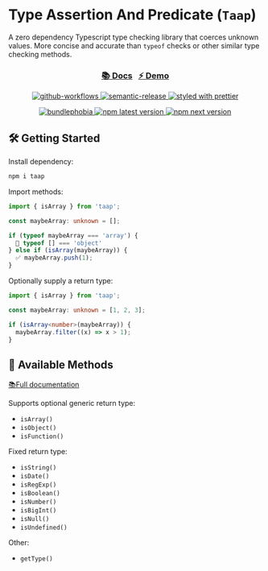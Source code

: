 # Type Assertion And Predicate (`Taap`)

A zero dependency Typescript type checking library that coerces unknown values. More concise and accurate than `typeof` checks or other similar type checking methods.

<h3 align="center">
  <a href="https://schuchard.github.io/taap/" target="_blank">📚 Docs<a>
  &nbsp;
  <a href="https://stackblitz.com/edit/taap" target="_blank">⚡ Demo</a>
</h3>

<p align="center">
  <a href="#badge" target="_blank">
    <img alt="github-workflows" src="https://github.com/schuchard/taap/workflows/Release/badge.svg">
  </a>
  <a href="#badge" target="_blank">
    <img alt="semantic-release" src="https://img.shields.io/badge/%20%20%F0%9F%93%A6%F0%9F%9A%80-semantic--release-e10079.svg">
  </a>
  <a href="https://github.com/prettier/prettier" target="_blank">
    <img alt="styled with prettier" src="https://img.shields.io/badge/styled_with-prettier-ff69b4.svg">
  </a>
</p>

<p align="center">
  <a href="https://bundlephobia.com/result?p=taap" target="_blank">
    <img alt="bundlephobia" src="https://img.shields.io/bundlephobia/minzip/taap">
  </a>
  <a href="https://www.npmjs.com/package/taap" target="_blank">
    <img alt="npm latest version" src="https://img.shields.io/npm/v/taap/latest.svg">
  </a>
  <a href="https://www.npmjs.com/package/taap" target="_blank">
    <img alt="npm next version" src="https://img.shields.io/npm/v/taap/beta.svg">
  </a>
</p>

## 🛠 Getting Started

Install dependency:

```bash
npm i taap
```

Import methods:

```ts
import { isArray } from 'taap';

const maybeArray: unknown = [];

if (typeof maybeArray === 'array') {
  🚫 typeof [] === 'object'
} else if (isArray(maybeArray)) {
  ✅ maybeArray.push(1);
}
```

Optionally supply a return type:

```ts
import { isArray } from 'taap';

const maybeArray: unknown = [1, 2, 3];

if (isArray<number>(maybeArray)) {
  maybeArray.filter((x) => x > 1);
}
```

## 🔭 Available Methods

<a href="https://schuchard.github.io/taap/" target="_blank">📚Full documentation<a>

Supports optional generic return type:

- `isArray()`
- `isObject()`
- `isFunction()`

Fixed return type:

- `isString()`
- `isDate()`
- `isRegExp()`
- `isBoolean()`
- `isNumber()`
- `isBigInt()`
- `isNull()`
- `isUndefined()`

Other:

- `getType()`
